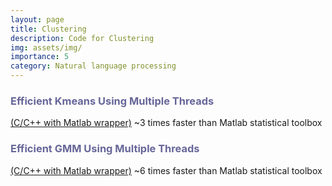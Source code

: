 ```yaml
---
layout: page
title: Clustering
description: Code for Clustering
img: assets/img/
importance: 5
category: Natural language processing
---
```


<p>
    <h3 style="text-align: left; color: #666699">Efficient Kmeans Using Multiple Threads</h3> <a href="">(C/C++ with Matlab wrapper)</a>
    ~3 times faster than Matlab statistical toolbox
</p>
<p>
    <h3 style="text-align: left; color: #666699">Efficient GMM Using Multiple Threads</h3> <a href="">(C/C++ with Matlab wrapper)</a>
    ~6 times faster than Matlab statistical toolbox
</p>



 

